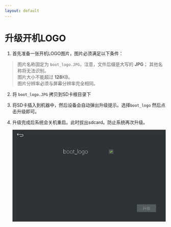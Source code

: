 ```yaml
---
layout: default
---
```

# 升级开机LOGO
1. 首先准备一张开机LOGO图片，图片必须满足以下条件：  
> 图片名称固定为 `boot_logo.JPG`，注意，文件后缀是大写的 **JPG**； 其他名称将无法识别。  
> 图片大小不能超过 **128**KB。  
> 图片分辨率必须与屏幕分辨率完全相同。
2.  将 `boot_logo.JPG` 拷贝到SD卡根目录下
3.  将SD卡插入到机器中，然后设备会自动弹出升级提示。选择`boot_logo` 然后点击升级即可。
4.  升级完成后系统会关机重启。此时拔出sdcard。防止系统再次升级。 

    ![](images/boot_logo_upgrade.jpg)